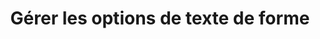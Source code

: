 ﻿---
title: Gérer les options de texte de forme
type: docs
weight: 200
url: /fr/net/managing-shape-text-options/
---
